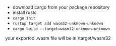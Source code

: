 * download cargo from your package repository
* install rustc
* `cargo init`
* `rustup target add wasm32-unknown-unknown`
* `cargo build --target=wasm32-unknown-unknown`

your exported .wasm file will be in /target/wasm32